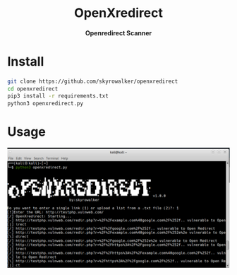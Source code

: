 <h1 align="center">
    OpenXredirect
  <br>
</h1>

<h4 align="center">Openredirect Scanner</h4>

# Install

```sh
git clone https://github.com/skyrowalker/openxredirect
cd openxredirect
pip3 install -r requirements.txt
python3 openxredirect.py
```

# Usage

![alt text](image.png)


